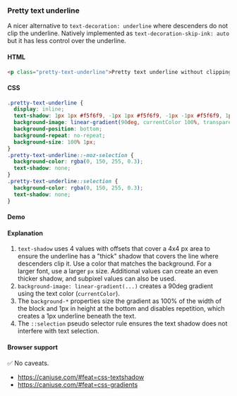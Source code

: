 ### Pretty text underline

A nicer alternative to `text-decoration: underline` where descenders do not clip the underline.
Natively implemented as `text-decoration-skip-ink: auto` but it has less control over the underline.

#### HTML

```html
<p class="pretty-text-underline">Pretty text underline without clipping descending letters.</p>
```

#### CSS

```css
.pretty-text-underline {
  display: inline;
  text-shadow: 1px 1px #f5f6f9, -1px 1px #f5f6f9, -1px -1px #f5f6f9, 1px -1px #f5f6f9;
  background-image: linear-gradient(90deg, currentColor 100%, transparent 100%);
  background-position: bottom;
  background-repeat: no-repeat;
  background-size: 100% 1px;
}
.pretty-text-underline::-moz-selection {
  background-color: rgba(0, 150, 255, 0.3);
  text-shadow: none;
}
.pretty-text-underline::selection {
  background-color: rgba(0, 150, 255, 0.3);
  text-shadow: none;
}
```

#### Demo

#### Explanation

1. `text-shadow` uses 4 values with offsets that cover a 4x4 px area to ensure the underline
   has a "thick" shadow that covers the line where descenders clip it. Use a color
   that matches the background. For a larger font, use a larger `px` size. Additional values
   can create an even thicker shadow, and subpixel values can also be used.
2. `background-image: linear-gradient(...)` creates a 90deg gradient using the
   text color (`currentColor`).
3. The `background-*` properties size the gradient as 100% of the width of the block and 1px
   in height at the bottom and disables repetition, which creates a 1px underline beneath
   the text.
4. The `::selection` pseudo selector rule ensures the text shadow does not interfere with text
   selection.

#### Browser support

<span class="snippet__support-note">✅ No caveats.</span>

- https://caniuse.com/#feat=css-textshadow
- https://caniuse.com/#feat=css-gradients

<!-- tags: visual -->
